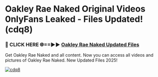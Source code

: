 # Oakley Rae Naked Original Videos 0nlyFans Leaked - Files Updated! (cdq8)

<h3>🔴 CLICK HERE 🌐==►► <a href="https://tinyurl.com/up5wt9bj" rel="nofollow">Oakley Rae Naked Updated Files</a></h3>

Get Oakley Rae Naked and all content. Now you can access all videos and pictures of Oakley Rae Naked. New Updated Files 2025!

[![cdq8](https://i.imgur.com/ABiUzMV.gif)](https://tinyurl.com/up5wt9bj)
